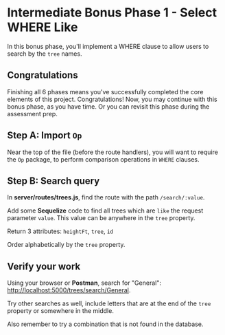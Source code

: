 # Intermediate Bonus Phase 1 - Select WHERE Like

In this bonus phase, you'll implement a WHERE clause to allow users to search
by the `tree` names.

## Congratulations

Finishing all 6 phases means you've successfully completed the core elements of
this project. Congratulations! Now, you may continue with this bonus phase, as
you have time. Or you can revisit this phase during the assessment prep.

## Step A: Import `Op`

Near the top of the file (before the route handlers), you will want to require
the `Op` package, to perform comparison operations in `WHERE` clauses.

## Step B: Search query

In __server/routes/trees.js__, find the route with the path `/search/:value`.

Add some **Sequelize** code to find all trees which are `like` the request
parameter `value`. This value can be anywhere in the `tree` property.

Return 3 attributes: `heightFt`, `tree`, `id`

Order alphabetically by the `tree` property.

## Verify your work

Using your browser or **Postman**, search for "General":
[http://localhost:5000/trees/search/General][tree-search].

Try other searches as well, include letters that are at the end of the `tree`
property or somewhere in the middle.

Also remember to try a combination that is not found in the database.


[tree-search]: http://localhost:5000/trees/search/General